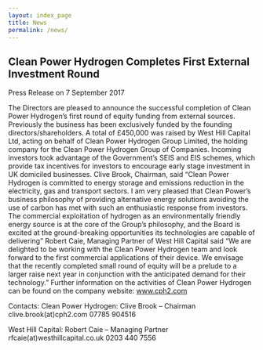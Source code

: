 ```yaml
---
layout: index_page
title: News
permalink: /news/
---
```


Clean Power Hydrogen Completes First External Investment Round
--------------------------------------------------------------
 
Press Release on 7 September 2017

The Directors are pleased to announce the successful completion of Clean Power Hydrogen’s first round of equity funding from external sources. Previously the business has been exclusively funded by the founding directors/shareholders.
A total of £450,000 was raised by West Hill Capital Ltd, acting on behalf of Clean Power Hydrogen Group Limited, the holding company for the Clean Power Hydrogen Group of Companies. Incoming investors took advantage of the Government’s SEIS and EIS schemes, which provide tax incentives for investors to encourage early stage investment in UK domiciled businesses.
Clive Brook, Chairman, said “Clean Power Hydrogen is committed to energy storage and emissions reduction in the electricity, gas and transport sectors. I am very pleased that Clean Power’s business philosophy of providing alternative energy solutions avoiding the use of carbon has met with such an enthusiastic response from investors. The commercial exploitation of hydrogen as an environmentally friendly energy source is at the core of the Group’s philosophy, and the Board is excited at the ground-breaking opportunities its technologies are capable of delivering”
Robert Caie, Managing Partner of West Hill Capital said “We are delighted to be working with the Clean Power Hydrogen team and look forward to the first commercial applications of their device. We envisage that the recently completed small round of equity will be a prelude to a larger raise next year in conjunction with the anticipated demand for their technology.”
Further information on the activities of Clean Power Hydrogen can be found on the company website: www.cph2.com

Contacts:
Clean Power Hydrogen:
Clive Brook – Chairman clive.brook(at)cph2.com       07785 904516

West Hill Capital:
Robert Caie – Managing Partner rfcaie(at)westhillcapital.co.uk  0203 440 7556

